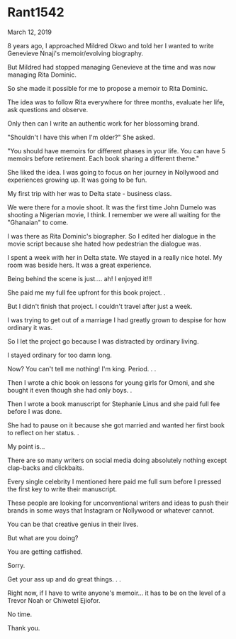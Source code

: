 # Rant1542


March 12, 2019

8 years ago, I approached Mildred Okwo and told her I wanted to write Genevieve Nnaji's memoir/evolving biography. 

But Mildred had stopped managing Genevieve at the time and was now managing Rita Dominic.

So she made it possible for me to propose a memoir to Rita Dominic.

The idea was to follow Rita everywhere for three months, evaluate her life, ask questions and observe.

Only then can I write an authentic work for her blossoming brand.

"Shouldn't I have this when I'm older?" She asked.

"You should have memoirs for different phases in your life. You can have 5 memoirs before retirement. Each book sharing a different theme."

She liked the idea. I was going to focus on her journey in Nollywood and experiences growing up. It was going to be fun.

My first trip with her was to Delta state - business class.

We were there for a movie shoot. It was the first time John Dumelo was shooting a Nigerian movie, I think. I remember we were all waiting for the "Ghanaian" to come. 

I was there as Rita Dominic's biographer. So I edited her dialogue in the movie script because she hated how pedestrian the dialogue was.

I spent a week with her in Delta state. We stayed in a really nice hotel. My room was beside hers.
It was a great experience. 

Being behind the scene is just.... ah! I enjoyed it!!!

She paid me my full fee upfront for this book project. 
.

But I didn't finish that project. I couldn't travel after just a week.

I was trying to get out of a marriage I had greatly grown to despise for how ordinary it was.

So I let the project go because I was distracted by ordinary living.

I stayed ordinary for too damn long.

Now? You can't tell me nothing! I'm king. Period.
.
.

Then I wrote a chic book on lessons for young girls for Omoni, and she bought it even though she had only boys.
.

Then I wrote a book manuscript for Stephanie Linus and she paid full fee before I was done.

She had to pause on it because she got married and wanted her first book to reflect on her status.
.

My point is...

There are so many writers on social media doing absolutely nothing except clap-backs and clickbaits.

Every single celebrity I mentioned here paid me full sum before I pressed the first key to write their manuscript.

These people are looking for unconventional writers and ideas to push their brands in some ways that Instagram or Nollywood or whatever cannot.

You can be that creative genius in their lives.

But what are you doing?

You are getting catfished. 

Sorry.

Get your ass up and do great things. 
.
.

Right now, if I have to write anyone's memoir... it has to be on the level of a Trevor Noah or Chiwetel Ejiofor.

No time.

Thank you.